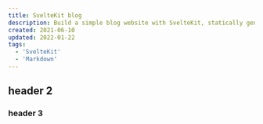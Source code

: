 ```yaml
---
title: SvelteKit blog
description: Build a simple blog website with SvelteKit, statically generated (SSG) from markdown
created: 2021-06-10
updated: 2022-01-22
tags:
  - 'SvelteKit'
  - 'Markdown'
---
```



## header 2

### header 3 